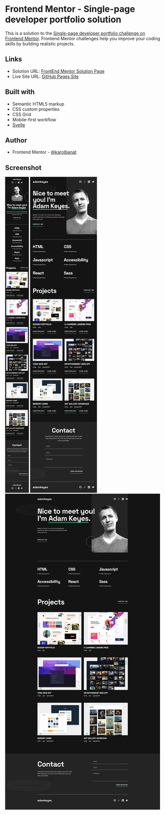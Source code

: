 # Frontend Mentor - Single-page developer portfolio solution

This is a solution to the [Single-page developer portfolio challenge on Frontend Mentor](https://www.frontendmentor.io/challenges/singlepage-developer-portfolio-bBVj2ZPi-x). Frontend Mentor challenges help you improve your coding skills by building realistic projects.

## Links

- Solution URL: [FrontEnd Mentor Solution Page](https://your-solution-url.com)
- Live Site URL: [GitHub Pages Site](https://your-live-site-url.com)

## Built with

- Semantic HTML5 markup
- CSS custom properties
- CSS Grid
- Mobile-first workflow
- [Svelte](https://svelte.dev/)

## Author

- Frontend Mentor - [@karolbanat](https://www.frontendmentor.io/profile/karolbanat)

## Screenshot

![](./screenshots/screenshot-mobile.png)
![](./screenshots/screenshot-tablet.png)
![](./screenshots/screenshot-desktop.png)
